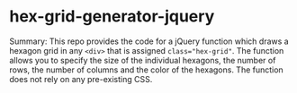 # hex-grid-generator-jquery

Summary:
This repo provides the code for a jQuery function which draws a hexagon grid in any ```<div>``` that is assigned ```class="hex-grid"```. The function allows you to specify the size of the individual hexagons, the number of rows, the number of columns and the color of the hexagons. The function does not rely on any pre-existing CSS.
